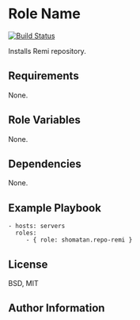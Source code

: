 Role Name
=========

[![Build Status](https://travis-ci.org/shomatan/ansible-nginx.svg?branch=master)](https://travis-ci.org/shomatan/ansible-repo-remi)

Installs Remi repository.

Requirements
------------

None.

Role Variables
--------------

None.

Dependencies
------------

None.

Example Playbook
----------------

    - hosts: servers
      roles:
         - { role: shomatan.repo-remi }

License
-------

BSD, MIT

Author Information
------------------
